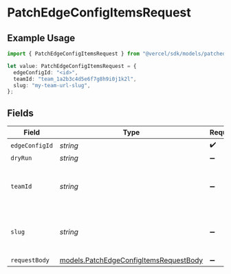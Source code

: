 # PatchEdgeConfigItemsRequest

## Example Usage

```typescript
import { PatchEdgeConfigItemsRequest } from "@vercel/sdk/models/patchedgeconfigitemsop.js";

let value: PatchEdgeConfigItemsRequest = {
  edgeConfigId: "<id>",
  teamId: "team_1a2b3c4d5e6f7g8h9i0j1k2l",
  slug: "my-team-url-slug",
};
```

## Fields

| Field                                                                                  | Type                                                                                   | Required                                                                               | Description                                                                            | Example                                                                                |
| -------------------------------------------------------------------------------------- | -------------------------------------------------------------------------------------- | -------------------------------------------------------------------------------------- | -------------------------------------------------------------------------------------- | -------------------------------------------------------------------------------------- |
| `edgeConfigId`                                                                         | *string*                                                                               | :heavy_check_mark:                                                                     | N/A                                                                                    |                                                                                        |
| `dryRun`                                                                               | *string*                                                                               | :heavy_minus_sign:                                                                     | N/A                                                                                    |                                                                                        |
| `teamId`                                                                               | *string*                                                                               | :heavy_minus_sign:                                                                     | The Team identifier to perform the request on behalf of.                               | team_1a2b3c4d5e6f7g8h9i0j1k2l                                                          |
| `slug`                                                                                 | *string*                                                                               | :heavy_minus_sign:                                                                     | The Team slug to perform the request on behalf of.                                     | my-team-url-slug                                                                       |
| `requestBody`                                                                          | [models.PatchEdgeConfigItemsRequestBody](../models/patchedgeconfigitemsrequestbody.md) | :heavy_minus_sign:                                                                     | N/A                                                                                    |                                                                                        |